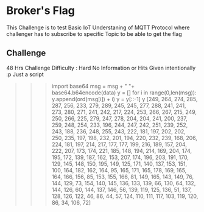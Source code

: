 # Broker's Flag

This Challenge is to test Basic IoT Understaning of MQTT Protocol where challenger has to subscribe to specific Topic to be able to get the flag 

## Challenge 
48 Hrs Challenge 
Difficulty : Hard 
No Information or Hits Given intentionally :p Just a script
>>> import base64
>>> msg = msg + " "+ base64.b64encode(data)
>>> y = []
>>> for i in range(0,len(msg)):
y.append(ord(msg[i]) + i)
>>> y = y[::-1]
>>> y
[249, 264, 274, 285, 287, 256, 233, 279, 289, 245, 245, 277, 288, 241, 241, 273, 280, 271, 241, 242, 217, 224, 253, 266, 267, 215, 249, 250, 266, 225, 279, 247, 278, 204, 204, 241, 200, 237, 259, 248, 254, 233, 196, 244, 247, 242, 251, 239, 252, 243, 188, 236, 248, 255, 243, 222, 181, 197, 202, 202, 250, 235, 197, 198, 232, 201, 194, 220, 232, 239, 168, 206, 224, 181, 197, 214, 217, 177, 177, 199, 216, 189, 157, 204, 222, 207, 173, 174, 221, 185, 148, 194, 214, 169, 204, 174, 195, 172, 139, 187, 162, 153, 207, 174, 196, 203, 191, 170, 129, 145, 148, 150, 195, 149, 125, 171, 140, 137, 153, 151, 100, 164, 182, 162, 164, 95, 165, 171, 165, 178, 169, 165, 164, 166, 156, 85, 153, 155, 166, 81, 149, 165, 143, 149, 76, 144, 129, 73, 154, 140, 145, 136, 133, 139, 66, 130, 64, 132, 144, 126, 60, 144, 137, 146, 56, 139, 119, 125, 136, 51, 137, 128, 126, 122, 46, 86, 44, 57, 124, 110, 111, 117, 103, 119, 120, 86, 34, 106, 72]

